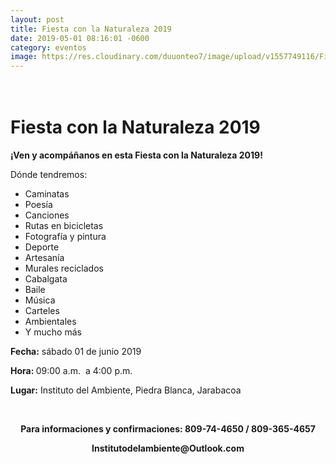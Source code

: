 ```yaml
---
layout: post
title: Fiesta con la Naturaleza 2019
date: 2019-05-01 08:16:01 -0600
category: eventos
image: https://res.cloudinary.com/duuonteo7/image/upload/v1557749116/Fiesta%20con%20la%20Naturaleza%202019/fiesta_con_la_naturalezaposter_ministerio__08_001.jpg
---
```

<html>
<head>

</head>
<body>
<h1><br />
<strong>Fiesta con la Naturaleza 2019</strong></h1>
<p><strong>&iexcl;Ven y acomp&aacute;&ntilde;anos en esta Fiesta con la Naturaleza 2019!</strong></p>

<p>D&oacute;nde tendremos:</p>

<ul>
	<li>Caminatas</li>
	<li>Poes&iacute;a</li>
	<li>Canciones</li>
	<li>Rutas en bicicletas</li>
	<li>Fotograf&iacute;a y pintura</li>
	<li>Deporte</li>
	<li>Artesan&iacute;a</li>
	<li>Murales reciclados</li>
	<li>Cabalgata</li>
	<li>Baile</li>
	<li>M&uacute;sica</li>
	<li>Carteles</li>
	<li>Ambientales</li>
	<li>Y mucho m&aacute;s</li>
</ul>

<p><strong>Fecha:</strong> s&aacute;bado 01 de junio 2019</p>

<p><strong>Hora: </strong>09:00 a.m.&nbsp; a 4:00 p.m.</p>

<p><strong>Lugar:</strong> Instituto del Ambiente, Piedra Blanca, Jarabacoa</p>

<p>&nbsp;</p>

<p style="text-align: center;"><strong>Para informaciones y confirmaciones: 809-74-4650 / 809-365-4657</strong></p>

<p style="text-align: center;"><strong>Institutodelambiente@Outlook.com</strong></p>

</body>
</html>
